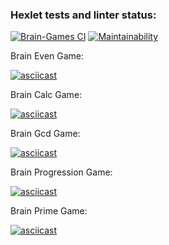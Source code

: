 ### Hexlet tests and linter status:

[![Brain-Games CI](https://github.com/sergey028/frontend-project-lvl1/workflows/Brain-Games%20CI/badge.svg)](https://github.com/sergey028/frontend-project-lvl1/actions)
[![Maintainability](https://api.codeclimate.com/v1/badges/a99a88d28ad37a79dbf6/maintainability)](https://codeclimate.com/github/sergey028/frontend-project-lvl1)

Brain Even Game:

[![asciicast](https://asciinema.org/a/SzXJ1DCDmPwUvwxJlV8X1cskq.svg)](https://asciinema.org/a/SzXJ1DCDmPwUvwxJlV8X1cskq)

Brain Calc Game:

[![asciicast](https://asciinema.org/a/uZDyKsaUcxcHVLagJp5ZMGAWU.svg)](https://asciinema.org/a/uZDyKsaUcxcHVLagJp5ZMGAWU)

Brain Gcd Game:

[![asciicast](https://asciinema.org/a/6SPgP43cLvV1MxKdDIflnyERU.svg)](https://asciinema.org/a/6SPgP43cLvV1MxKdDIflnyERU)

Brain Progression Game:

[![asciicast](https://asciinema.org/a/374039.svg)](https://asciinema.org/a/374039)

Brain Prime Game:

[![asciicast](https://asciinema.org/a/DUmkCNILJ7LAKuAbhpbQoZ1bP.svg)](https://asciinema.org/a/DUmkCNILJ7LAKuAbhpbQoZ1bP)